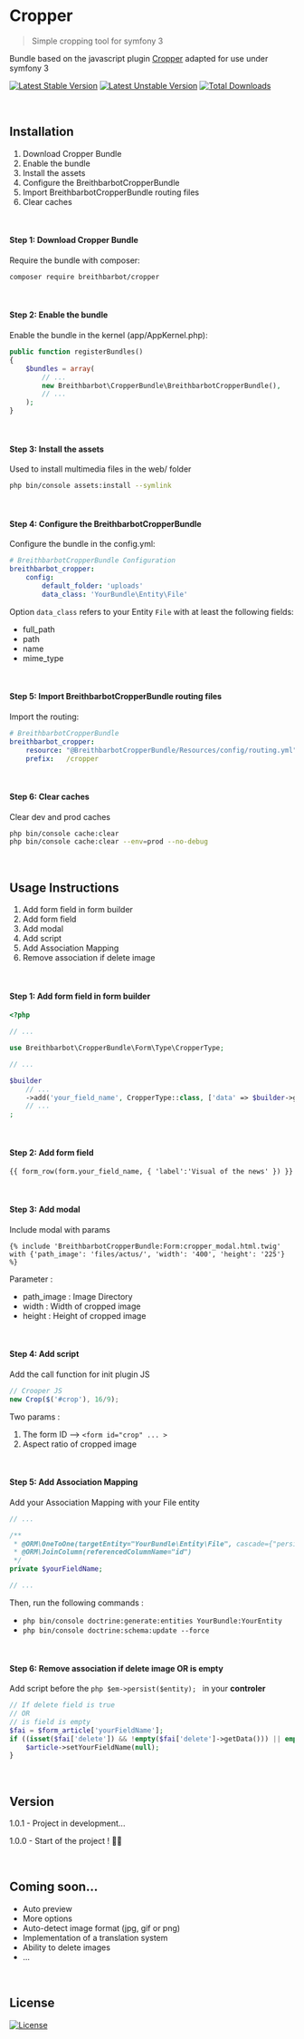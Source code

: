 # Cropper
> Simple cropping tool for symfony 3

Bundle based on the javascript plugin [Cropper](https://github.com/fengyuanchen/cropper) adapted for use under symfony 3

[![Latest Stable Version](https://poser.pugx.org/breithbarbot/cropper/v/stable?format=flat-square)](https://packagist.org/packages/breithbarbot/cropper)
[![Latest Unstable Version](https://poser.pugx.org/breithbarbot/cropper/v/unstable?format=flat-square)](https://packagist.org/packages/breithbarbot/cropper)
[![Total Downloads](https://poser.pugx.org/breithbarbot/cropper/downloads?format=flat-square)](https://packagist.org/packages/breithbarbot/cropper)

<br>

## Installation
1. Download Cropper Bundle
2. Enable the bundle
3. Install the assets
4. Configure the BreithbarbotCropperBundle
5. Import BreithbarbotCropperBundle routing files
6. Clear caches

<br>

#### Step 1: Download Cropper Bundle
Require the bundle with composer:
```bash
composer require breithbarbot/cropper
```

<br>

#### Step 2: Enable the bundle
Enable the bundle in the kernel (app/AppKernel.php):
```php
public function registerBundles()
{
    $bundles = array(
        // ...
        new Breithbarbot\CropperBundle\BreithbarbotCropperBundle(),
        // ...
    );
}
```

<br>


#### Step 3: Install the assets
Used to install multimedia files in the web/ folder
```bash
php bin/console assets:install --symlink
```

<br>

#### Step 4: Configure the BreithbarbotCropperBundle
Configure the bundle in the config.yml:
```yaml
# BreithbarbotCropperBundle Configuration
breithbarbot_cropper:
    config:
        default_folder: 'uploads'
        data_class: 'YourBundle\Entity\File'
```

Option `data_class` refers to your Entity `File` with at least the following fields:

* full_path
* path
* name
* mime_type

<br>

#### Step 5: Import BreithbarbotCropperBundle routing files
Import the routing:
```yaml
# BreithbarbotCropperBundle
breithbarbot_cropper:
    resource: "@BreithbarbotCropperBundle/Resources/config/routing.yml"
    prefix:   /cropper
```

<br>

#### Step 6: Clear caches
Clear dev and prod caches
```bash
php bin/console cache:clear
php bin/console cache:clear --env=prod --no-debug
```

<br>

## Usage Instructions
1. Add form field in form builder
2. Add form field
3. Add modal
4. Add script
5. Add Association Mapping
6. Remove association if delete image

<br>

#### Step 1: Add form field in form builder
```php
<?php

// ...

use Breithbarbot\CropperBundle\Form\Type\CropperType;

// ...

$builder
    // ...
    ->add('your_field_name', CropperType::class, ['data' => $builder->getData()->getYourFieldName(), 'required' => false]) 
    // ...
;
```

<br>

#### Step 2: Add form field
```twig
{{ form_row(form.your_field_name, { 'label':'Visual of the news' }) }}
```

<br>

#### Step 3: Add modal
Include modal with params
```twig
{% include 'BreithbarbotCropperBundle:Form:cropper_modal.html.twig' with {'path_image': 'files/actus/', 'width': '400', 'height': '225'} %}
```
Parameter :
* path_image : Image Directory
* width : Width of cropped image
* height : Height of cropped image

<br>

#### Step 4: Add script
Add the call function for init plugin JS
```js
// Crooper JS
new Crop($('#crop'), 16/9);
```
Two params :
1. The form ID  -->  `<form id="crop" ... >`
2. Aspect ratio of cropped image

<br>

#### Step 5: Add Association Mapping
Add your Association Mapping with your File entity
```php
// ...

/**
 * @ORM\OneToOne(targetEntity="YourBundle\Entity\File", cascade={"persist"}, orphanRemoval=true)
 * @ORM\JoinColumn(referencedColumnName="id")
 */
private $yourFieldName;

// ...
```
Then, run the following commands :
* ```php bin/console doctrine:generate:entities YourBundle:YourEntity```
* ```php bin/console doctrine:schema:update --force```

<br>

#### Step 6: Remove association if delete image OR is empty
Add script before the ```php $em->persist($entity); ``` in your **controler**

```php
// If delete field is true
// OR
// is field is empty
$fai = $form_article['yourFieldName'];
if ((isset($fai['delete']) && !empty($fai['delete']->getData())) || empty($fai['path']->getData())) {
    $article->setYourFieldName(null);
}
```

<br>


## Version

1.0.1 - Project in development...

1.0.0 - Start of the project ! 🎉🎊

<br>
 
## Coming soon...
* Auto preview
* More options
* Auto-detect image format (jpg, gif or png)
* Implementation of a translation system
* Ability to delete images
* ...

<br>
 
## License

[![License](https://poser.pugx.org/breithbarbot/cropper/license?format=flat-square)](https://github.com/breithbarbot/Cropper/blob/master/LICENSE)

